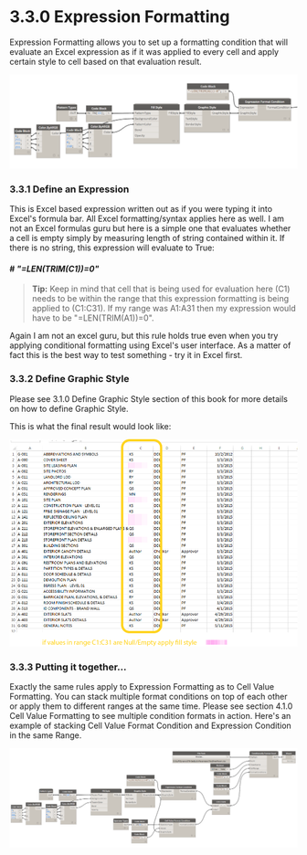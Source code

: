 # 3.3.0 Expression Formatting

Expression Formatting allows you to set up a formatting condition that will evaluate an Excel expression as if it was applied to every cell and apply certain style to cell based on that evaluation result. 

![](expressionFormatting1.png)

### 3.3.1 Define an Expression

This is Excel based expression written out as if you were typing it into Excel's formula bar. All Excel formatting/syntax applies here as well. I am not an Excel formulas guru but here is a simple one that evaluates whether a cell is empty simply by measuring length of string contained within it. If there is no string, this expression will evaluate to True:

#### # *"=LEN(TRIM(C1))=0"*

<blockquote>
<p><b>Tip:</b> Keep in mind that cell that is being used for evaluation here (C1) needs to be within the range that this expression formatting is being applied to (C1:C31). If my range was A1:A31 then my expression would have to be "=LEN(TRIM(A1))=0". </p>
</blockquote>

Again I am not an excel guru, but this rule holds true even when you try applying conditional formatting using Excel's user interface. As a matter of fact this is the best way to test something - try it in Excel first. 

### 3.3.2 Define Graphic Style

Please see 3.1.0 Define Graphic Style section of this book for more details on how to define Graphic Style. 

This is what the final result would look like:

![](expressionFormatting2.png)

### 3.3.3 Putting it together...

Exactly the same rules apply to Expression Formatting as to Cell Value Formatting. You can stack multiple format conditions on top of each other or apply them to different ranges at the same time. Please see section 4.1.0 Cell Value Formatting to see multiple condition formats in action. Here's an example of stacking Cell Value Format Condition and Expression Condition in the same Range. 

![](expressionFormatting3.png)


